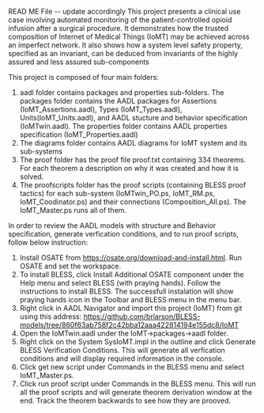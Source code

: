 READ ME File -- update accordingly 
This project presents a clinical use case involving automated monitoring of the patient-controlled opioid infusion after a surgical procedure.
It demonstrates how the trusted composition of Internet of Medical Things (IoMT) may be achieved across an imperfect network.
It also shows how a system level safety property, specified as an invariant, can be deduced from invariants of the highly assured and less assured sub-components 

This project is composed of four main folders:

1) aadl folder contains packages and properties sub-folders. The packages folder contains the AADL packages for Assertions (IoMT_Assertions.aadl), Types (IoMT_Types.aadl), Units(IoMT_Units.aadl), and AADL stucture and behavior specification (IoMTwin.aadl). The properties folder contains AADL properties specification (IoMT_Properties.aadl)
2) The diagrams folder contains AADL diagrams for IoMT system and its sub-systems
3) The proof folder has the proof file proof.txt containing 334 theorems. For each theorem a description on why it was created and how it is solved.
4) The proofscripts folder has the proof scripts (containing BLESS proof tactics) for each sub-system (IoMTwin_PO.ps, IoMT_RM.ps, IoMT_Coodinator.ps)  and their connections (Composition_All.ps). The IoMT_Master.ps runs all of them. 

In order to review the AADL models with structure and Behavior specification, generate verfication conditions, and to run proof scripts, follow below instruction:

1) Install OSATE from https://osate.org/download-and-install.html. Run OSATE and set the workspace.
2) To install BLESS, click Install Additional OSATE component under the Help menu and select BLESS (with praying hands). Follow the instructions to install BLESS. The successfull instalation will show praying hands icon in the Toolbar and BLESS menu in the menu bar.
3) Right click in AADL Navigator and import this project (IoMT) from git using this address:  https://github.com/brlarson/BLESS-models/tree/860f63ab758f2c42bba12aaa422814194e155dc8/IoMT
4) Open the IoMTwin.aadl under the IoMT->packages->aadl folder.  
5) Right click on the System SysIoMT.impl in the outline and click Generate BLESS Verification Conditions. This will generate all verfication conditions and will display required information in the console. 
6) Click get new script under Commands in the BLESS menu and select IoMT_Master.ps.
7) Click run proof script under Commands in the BLESS menu. This will run all the proof scripts and will generate theorem derivation window at the end. Track the theorem backwards to see how they are prooved.